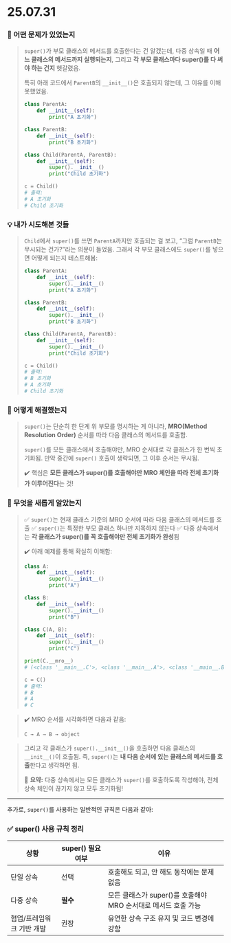 # 25.07.31

### 🔎 어떤 문제가 있었는지

> `super()`가 부모 클래스의 메서드를 호출한다는 건 알겠는데,
> 다중 상속일 때 **어느 클래스의 메서드까지 실행되는지**,
> 그리고 **각 부모 클래스마다 super()를 다 써야 하는 건지** 헷갈렸음.
>
> 특히 아래 코드에서 `ParentB`의 `__init__()`은 호출되지 않는데, 그 이유를 이해 못했었음.
>
> ```python
> class ParentA:
>     def __init__(self):
>         print("A 초기화")
>
> class ParentB:
>     def __init__(self):
>         print("B 초기화")
>
> class Child(ParentA, ParentB):
>     def __init__(self):
>         super().__init__()
>         print("Child 초기화")
>
> c = Child()
> # 출력:
> # A 초기화
> # Child 초기화
> ```

### 💡 내가 시도해본 것들

> `Child`에서 `super()`를 쓰면 `ParentA`까지만 호출되는 걸 보고,
> “그럼 `ParentB`는 무시되는 건가?”라는 의문이 들었음.
> 그래서 각 부모 클래스에도 `super()`를 넣으면 어떻게 되는지 테스트해봄:
>
> ```python
> class ParentA:
>     def __init__(self):
>         super().__init__()
>         print("A 초기화")
>
> class ParentB:
>     def __init__(self):
>         super().__init__()
>         print("B 초기화")
>
> class Child(ParentA, ParentB):
>     def __init__(self):
>         super().__init__()
>         print("Child 초기화")
>
> c = Child()
> # 출력:
> # B 초기화
> # A 초기화
> # Child 초기화
> ```

### 🧭 어떻게 해결했는지

> `super()`는 단순히 한 단계 위 부모를 명시하는 게 아니라,
> **MRO(Method Resolution Order)** 순서를 따라 다음 클래스의 메서드를 호출함.
>
> `super()`를 모든 클래스에서 호출해야만, MRO 순서대로 각 클래스가 한 번씩 초기화됨.
> 만약 중간에 `super()` 호출이 생략되면, 그 이후 순서는 무시됨.
>
> ✔️ 핵심은 **모든 클래스가 super()를 호출해야만 MRO 체인을 따라 전체 초기화가 이루어진다**는 것!

### 📗 무엇을 새롭게 알았는지

> ✅ `super()`는 현재 클래스 기준의 MRO 순서에 따라 다음 클래스의 메서드를 호출
> ✅ `super()`는 특정한 부모 클래스 하나만 지목하지 않는다
> ✅ 다중 상속에서는 **각 클래스가 super()를 꼭 호출해야만 전체 초기화가 완성**됨
>
> ✔️ 아래 예제를 통해 확실히 이해함:
>
> ```python
> class A:
>     def __init__(self):
>         super().__init__()
>         print("A")
>
> class B:
>     def __init__(self):
>         super().__init__()
>         print("B")
>
> class C(A, B):
>     def __init__(self):
>         super().__init__()
>         print("C")
>
> print(C.__mro__)
> # (<class '__main__.C'>, <class '__main__.A'>, <class '__main__.B'>, <class 'object'>)
>
> c = C()
> # 출력:
> # B
> # A
> # C
> ```

> ✔️ MRO 순서를 시각화하면 다음과 같음:
>
> ```
> C → A → B → object
> ```

> 그리고 각 클래스가 `super().__init__()`을 호출하면 다음 클래스의 `__init__()`이 호출됨.
> 즉, `super()`는 **내 다음 순서에 있는 클래스의 메서드를 호출**한다고 생각하면 됨.
>
> 📌 **요약:** 다중 상속에서는 모든 클래스가 `super()`를 호출하도록 작성해야,
> 전체 상속 체인이 끊기지 않고 모두 초기화됨!

---

추가로, `super()`를 사용하는 일반적인 규칙은 다음과 같아:

### ✅ super() 사용 규칙 정리

| 상황             | super() 필요 여부 | 이유                                       |
| -------------- | ------------- | ---------------------------------------- |
| 단일 상속          | 선택            | 호출해도 되고, 안 해도 동작에는 문제 없음                 |
| 다중 상속          | **필수**        | 모든 클래스가 super()를 호출해야 MRO 순서대로 메서드 호출 가능 |
| 협업/프레임워크 기반 개발 | 권장            | 유연한 상속 구조 유지 및 코드 변경에 강함                 |

